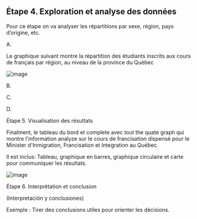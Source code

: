 ## Étape 4. Exploration et analyse des données <br>

Pour ce étape on va analyser les répartitions par sexe, région, pays d’origine, etc.<br>

A. 

Le graphique suivant montre la répartition des étudiants inscrits aux cours de français par région, au niveau de la province du Québec

![image](https://github.com/user-attachments/assets/ff71567f-2160-4e74-b2f3-245d12377fef)


B.











C.









D.



















Étape 5. Visualisation des résultats<br>

Finalment, le tableau du bord et complete avec tout the quate graph qui montre l'information analyze sur le cours de francisation dispensé pour le Minister d'Inmigration, Francisation et Integration au Québec.

 Il est inclus: Tableau, graphique en barres, graphique circulaire et carte pour communiquer les résultats.<br>
 

![image](https://github.com/user-attachments/assets/a358091b-a96f-4130-84ec-e8c6738eaa7a)












Étape 6. Interprétation et conclusion <br>

(Interpretación y conclusiones)

Exemple : Tirer des conclusions utiles pour orienter les décisions.<br>



